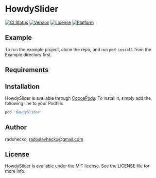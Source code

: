 # HowdySlider

[![CI Status](https://img.shields.io/travis/radohecko/HowdySlider.svg?style=flat)](https://travis-ci.org/radohecko/HowdySlider)
[![Version](https://img.shields.io/cocoapods/v/HowdySlider.svg?style=flat)](https://cocoapods.org/pods/HowdySlider)
[![License](https://img.shields.io/cocoapods/l/HowdySlider.svg?style=flat)](https://cocoapods.org/pods/HowdySlider)
[![Platform](https://img.shields.io/cocoapods/p/HowdySlider.svg?style=flat)](https://cocoapods.org/pods/HowdySlider)

## Example

To run the example project, clone the repo, and run `pod install` from the Example directory first.

## Requirements

## Installation

HowdySlider is available through [CocoaPods](https://cocoapods.org). To install
it, simply add the following line to your Podfile:

```ruby
pod 'HowdySlider'
```

## Author

radohecko, radoslavhecko@gmail.com

## License

HowdySlider is available under the MIT license. See the LICENSE file for more info.
